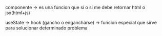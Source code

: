 componente -> es una funcion que si o si me debe retornar html o jsx(html+js)

useState -> hook (gancho o engancharse) -> funcion especial que sirve para solucionar determinado problema 